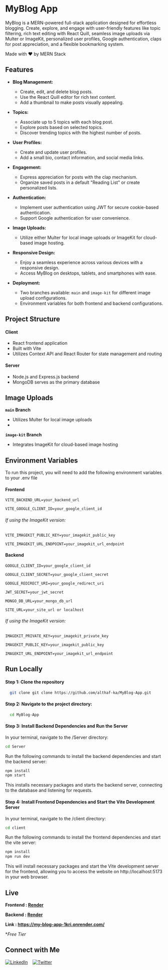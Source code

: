 # MyBlog App

MyBlog is a MERN-powered full-stack application designed for effortless blogging. Create, explore, and engage with user-friendly features like topic filtering, rich text editing with React Quill, seamless image uploads via Multer or ImageKit, personalized user profiles, Google authentication, claps for post appreciation, and a flexible bookmarking system.

Made with ❤️ by MERN Stack

## Features

- **Blog Management:**
  - Create, edit, and delete blog posts.
  - Use the React Quill editor for rich text content.
  - Add a thumbnail to make posts visually appealing.

- **Topics:**
  - Associate up to 5 topics with each blog post.
  - Explore posts based on selected topics.
  - Discover trending topics with the highest number of posts.

- **User Profiles:**
  - Create and update user profiles.
  - Add a small bio, contact information, and social media links.

- **Engagement:**
  - Express appreciation for posts with the clap mechanism.
  - Organize saved posts in a default "Reading List" or create personalized lists.


- **Authentication:**
  - Implement user authentication using JWT for secure cookie-based authentication.
  - Support Google authentication for user convenience.

- **Image Uploads:**
  - Utilize either Multer for local image uploads or ImageKit for cloud-based image hosting.

- **Responsive Design:**
  - Enjoy a seamless experience across various devices with a responsive design.
  - Access MyBlog on desktops, tablets, and smartphones with ease.

- **Deployment:**
  - Two branches available: `main` and `image-kit` for different image upload configurations.
  - Environment variables for both frontend and backend configurations.



## Project Structure

#### Client
- React frontend application
- Built with Vite
- Utilizes Context API and React Router for state management and routing

#### Server
- Node.js and Express.js backend
- MongoDB serves as the primary database

## Image Uploads
**`main` Branch**
- Utilizes Multer for local image uploads
- 

**`image-kit` Branch**
- Integrates ImageKit for cloud-based image hosting


  

## Environment Variables

 

To run this project, you will need to add the following environment variables to your .env file


#### **Frontend**

 

```
VITE_BACKEND_URL=your_backend_url

VITE_GOOGLE_CLIENT_ID=your_google_client_id
```



######  If using the ImageKit version:


```
VITE_IMAGEKIT_PUBLIC_KEY=your_imagekit_public_key

VITE_IMAGEKIT_URL_ENDPOINT=your_imagekit_url_endpoint
```

  
  

#### **Backend**

  
  

```
GOOGLE_CLIENT_ID=your_google_client_id

GOOGLE_CLIENT_SECRET=your_google_client_secret

GOOGLE_REDIRECT_URI=your_google_redirect_uri

JWT_SECRET=your_jwt_secret

MONGO_DB_URL=your_mongo_db_url

SITE_URL=your_site_url or localhost
```

  

######  If using the ImageKit version:

  

```
IMAGEKIT_PRIVATE_KEY=your_imagekit_private_key

IMAGEKIT_PUBLIC_KEY=your_imagekit_public_key

IMAGEKIT_URL_ENDPOINT=your_imagekit_url_endpoint
```





## Run Locally

#### Step 1: Clone the repository

```bash
  git clone git clone https://github.com/althaf-ka/MyBlog-App.git
```

#### Step 2: Navigate to the project directory:


```bash
  cd MyBlog-App
```

#### Step 3: Install Backend Dependencies and Run the Server

In your terminal, navigate to the /Server directory:

```bash
cd Server
```

Run the following commands to install the backend dependencies and start the backend server:

```bash
npm install
npm start
```

This installs necessary packages and starts the backend server, connecting to the database and listening for requests.

#### Step 4: Install Frontend Dependencies and Start the Vite Development Server

In your terminal, navigate to the /client directory:

```bash
cd client
```

Run the following commands to install the frontend dependencies and start the vite server:

```bash
npm install
npm run dev
```

This will install necessary packages and start the Vite development server for the frontend, allowing you to access the website on http://localhost:5173 in your web browser.



## Live

**Frontend :  [Render](https://render.com/ "Render")**

**Backend  :  [Render](https://render.com/ "Render")**


**Link :  https://my-blog-app-1kri.onrender.com/**

**Free Tier*

## Connect with Me

[![LinkedIn](https://img.shields.io/badge/LinkedIn-0077B5?style=for-the-badge&logo=linkedin&logoColor=white)](https://www.linkedin.com/in/althaf-k-a-073222270)
&nbsp;&nbsp;
[![Twitter](https://img.shields.io/badge/Twitter-1DA1F2?style=for-the-badge&logo=twitter&logoColor=white)](https://twitter.com/the_althaf)














